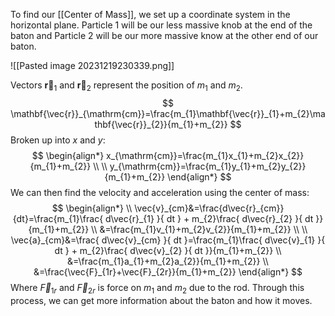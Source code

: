 To find our [[Center of Mass]], we set up a coordinate system in the horizontal plane. Particle 1 will be our less massive knob at the end of the baton and Particle 2 will be our more massive know at the other end of our baton.

![[Pasted image 20231219230339.png]]

Vectors $\mathbf{\vec{r}}_{1}$ and $\mathbf{\vec{r}}_{2}$ represent the position of $m_{1}$ and $m_{2}$.
$$
\mathbf{\vec{r}}_{\mathrm{cm}}=\frac{m_{1}\mathbf{\vec{r}}_{1}+m_{2}\mathbf{\vec{r}}_{2}}{m_{1}+m_{2}}
$$
Broken up into $x$ and $y$:
$$
\begin{align*}
x_{\mathrm{cm}}=\frac{m_{1}x_{1}+m_{2}x_{2}}{m_{1}+m_{2}} \\
 \\
y_{\mathrm{cm}}=\frac{m_{1}y_{1}+m_{2}y_{2}}{m_{1}+m_{2}}
\end{align*}
$$
We can then find the velocity and acceleration using the center of mass:
$$
\begin{align*} \\
\vec{v}_{cm}&=\frac{d\vec{r}_{cm}}{dt}=\frac{m_{1}\frac{ d\vec{r}_{1} }{ dt } + m_{2}\frac{ d\vec{r}_{2} }{ dt }}{m_{1}+m_{2}} \\
&=\frac{m_{1}v_{1}+m_{2}v_{2}}{m_{1}+m_{2}} \\ \\
\vec{a}_{cm}&=\frac{ d\vec{v}_{cm} }{ dt }=\frac{m_{1}\frac{ d\vec{v}_{1} }{ dt } + m_{2}\frac{ d\vec{v}_{2} }{ dt }}{m_{1}+m_{2}} \\
&=\frac{m_{1}a_{1}+m_{2}a_{2}}{m_{1}+m_{2}} \\
&=\frac{\vec{F}_{1r}+\vec{F}_{2r}}{m_{1}+m_{2}}
\end{align*}
$$
Where $\vec{F}_{1r}$ and $\vec{F}_{2r}$ is force on $m_{1}$ and $m_{2}$ due to the rod. Through this process, we can get more information about the baton and how it moves.